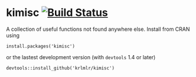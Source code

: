 kimisc [![Build Status](https://travis-ci.org/krlmlr/kimisc.png?branch=master)](https://travis-ci.org/krlmlr/kimisc)
======

A collection of useful functions not found anywhere else. Install from CRAN using

```
install.packages('kimisc')
```

or the lastest development version (with `devtools` 1.4 or later)

```
devtools::install_github('krlmlr/kimisc')
```
